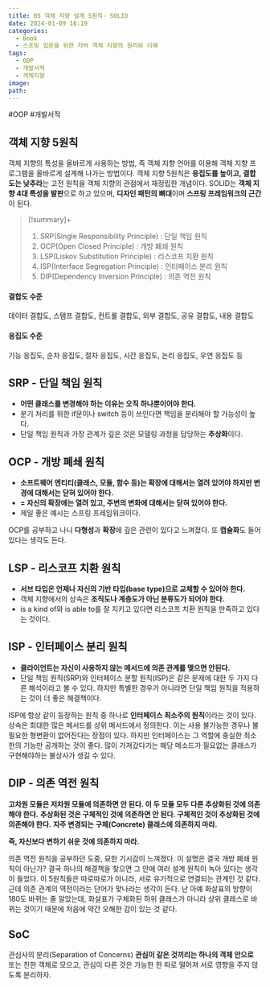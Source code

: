 ```yaml
---
title: 05 객체 지향 설계 5원칙- SOLID
date: 2024-01-09 16:19
categories:
  - Book
  - 스프링 입문을 위한 자바 객체 지향의 원리와 이해
tags:
  - OOP
  - 개발서적
  - 객체지향
image: 
path:
---
```

#OOP #개발서적 

## 객체 지향 5원칙
객체 지향의 특성을 올바르게 사용하는 방법, 즉 객체 지향 언어를 이용해 객체 지향 프로그램을 올바르게 설계해 나가는 방법이다. 객체 지향 5원칙은 **응집도를 높이고, 결합도는 낮추라**는 고전 원칙을 객체 지향의 관점에서 재정립한 개념이다. SOLID는 **객체 지향 4대 특성을 발판**으로 하고 있으며, **디자인 패턴의 뼈대**이며 **스프링 프레임워크의 근간**이 된다.

> [!summary]+ 
> 1. SRP(Single Responsibility Principle) : 단일 책임 원칙
> 2. OCP(Open Closed Principle) : 개방 폐쇄 원칙
> 3. LSP(Liskov Substitution Principle) : 리스코프 치환 원칙
> 4. ISP(Interface Segregation Principle) : 인터페이스 분리 원칙
> 5. DIP(Dependency Inversion Principle) : 의존 역전 원칙

#### 결합도 수준
데이터 결합도, 스탬프 결합도, 컨트롤 결합도, 외부 결합도, 공유 결합도, 내용 결합도

#### 응집도 수준
기능 응집도, 순차 응집도, 절차 응집도, 시간 응집도, 논리 응집도, 우연 응집도 등

## SRP - 단일 책임 원칙
+ **어떤 클래스를 변경해야 하는 이유는 오직 하나뿐이어야 한다.**
+ 분기 처리를 위한 if문이나 switch 등이 쓰인다면 책임을 분리해야 할 가능성이 높다.
+ 단일 책임 원칙과 가장 관계가 깊은 것은 모델링 과정을 담당하는 **추상화**이다.

## OCP - 개방 폐쇄 원칙
+ **소프트웨어 엔티티(클래스, 모듈, 함수 등)는 확장에 대해서는 열려 있어야 하지만 변경에 대해서는 닫혀 있어야 한다.**
+ **= 자신의 확장에는 열려 있고, 주변의 변화에 대해서는 닫혀 있어야 한다.**
+ 제일 좋은 예시는 스프링 프레임워크이다.

OCP를 공부하고 나니 **다형성**과 **확장**에 깊은 관련이 있다고 느껴졌다. 또 **캡슐화**도 들어있다는 생각도 든다.

## LSP - 리스코프 치환 원칙
+ **서브 타입은 언제나 자신의 기반 타입(base type)으로 교체할 수 있어야 한다.**
+ 객체 지향에서의 상속은 **조직도나 계층도가 아닌 분류도가 되어야 한다.**
+ is a kind of와 is able to를 잘 지키고 있다면 리스코프 치환 원칙을 만족하고 있다는 것이다.


## ISP - 인터페이스 분리 원칙
+ **클라이언트는 자신이 사용하지 않는 메서드에 의존 관계를 맺으면 안된다.**
+ 단일 책임 원칙(SRP)와 인터페이스 분할 원칙(ISP)은 같은 문제에 대한 두 가지 다른 해석이라고 볼 수 있다. 하지만 특별한 경우가 아니라면 단일 책임 원칙을 적용하는 것이 더 좋은 해결책이다.

ISP에 항상 같이 등장하는 원칙 중 하나로 **인터페이스 최소주의 원칙**이라는 것이 있다.
상속은 최대한 많은 메서드를 상위 메서드에서 정의한다. 이는 사용 불가능한 경우나 불필요한 형변환이 없어진다는 장점이 있다. 하지만 인터페이스는 그 역할에 충실한 최소한의 기능만 공개하는 것이 좋다. 많이 가져갔다가는 해당 메소드가 필요없는 클래스가 구현해야하는 불상사가 생길 수 있다.

## DIP - 의존 역전 원칙
**고차원 모듈은 저차원 모듈에 의존하면 안 된다. 이 두 모듈 모두 다른 추상화된 것에 의존해야 한다.**
**추상화된 것은 구체적인 것에 의존하면 안 된다. 구체적인 것이 추상화된 것에 의존해야 한다.**
**자주 변경되는 구체(Concrete) 클래스에 의존하지 마라.**

**즉, 자신보다 변하기 쉬운 것에 의존하지 마라.**

의존 역전 원칙을 공부하던 도중, 묘한 기시감이 느껴졌다. 이 설명은 결국 개방 폐쇄 원칙이 아닌가? 결국 하나의 해결책을 찾으면 그 안에 여러 설계 원칙이 녹아 있다는 생각이 들었다. 이 5원칙들은 따로따로가 아니라, 서로 유기적으로 연결되는 관계인 것 같다. 근데 의존 관계의 역전이라는 단어가 맞나라는 생각이 든다. 난 아예 화살표의 방향이 180도 바뀌는 줄 알았는데, 화살표가 구체화된 하위 클래스가 아니라 상위 클래스로 바뀌는 것이기 때문에 처음에 약간 오해한 감이 있는 것 같다.

## SoC
관심사의 분리(Separation of Concerns)
**관심이 같은 것끼리는 하나의 객체 안으로** 또는 친한 객체로 모으고, 관심이 다른 것은 가능한 한 따로 떨어져 서로 영향을 주지 않도록 분리하자.